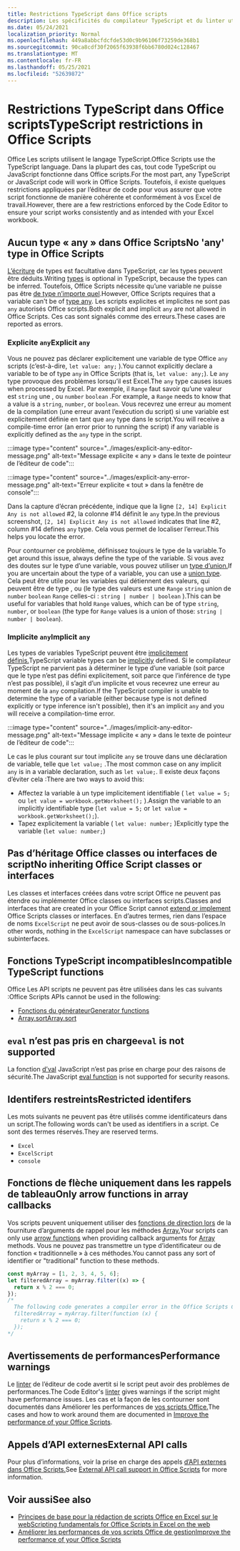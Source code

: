 ```yaml
---
title: Restrictions TypeScript dans Office scripts
description: Les spécificités du compilateur TypeScript et du linter utilisés par l’éditeur de code Office Scripts.
ms.date: 05/24/2021
localization_priority: Normal
ms.openlocfilehash: 449a8abbcfdcfde53d0c9b96106f73259de368b1
ms.sourcegitcommit: 90ca8cdf30f2065f63938f6bb6780d024c128467
ms.translationtype: MT
ms.contentlocale: fr-FR
ms.lasthandoff: 05/25/2021
ms.locfileid: "52639872"
---
```

# <a name="typescript-restrictions-in-office-scripts"></a><span data-ttu-id="f82fd-103">Restrictions TypeScript dans Office scripts</span><span class="sxs-lookup"><span data-stu-id="f82fd-103">TypeScript restrictions in Office Scripts</span></span>

<span data-ttu-id="f82fd-104">Office Les scripts utilisent le langage TypeScript.</span><span class="sxs-lookup"><span data-stu-id="f82fd-104">Office Scripts use the TypeScript language.</span></span> <span data-ttu-id="f82fd-105">Dans la plupart des cas, tout code TypeScript ou JavaScript fonctionne dans Office scripts.</span><span class="sxs-lookup"><span data-stu-id="f82fd-105">For the most part, any TypeScript or JavaScript code will work in Office Scripts.</span></span> <span data-ttu-id="f82fd-106">Toutefois, il existe quelques restrictions appliquées par l’éditeur de code pour vous assurer que votre script fonctionne de manière cohérente et conformément à vos Excel de travail.</span><span class="sxs-lookup"><span data-stu-id="f82fd-106">However, there are a few restrictions enforced by the Code Editor to ensure your script works consistently and as intended with your Excel workbook.</span></span>

## <a name="no-any-type-in-office-scripts"></a><span data-ttu-id="f82fd-107">Aucun type « any » dans Office Scripts</span><span class="sxs-lookup"><span data-stu-id="f82fd-107">No 'any' type in Office Scripts</span></span>

<span data-ttu-id="f82fd-108">[L’écriture](https://www.typescriptlang.org/docs/handbook/typescript-in-5-minutes.html) de types est facultative dans TypeScript, car les types peuvent être déduits.</span><span class="sxs-lookup"><span data-stu-id="f82fd-108">Writing [types](https://www.typescriptlang.org/docs/handbook/typescript-in-5-minutes.html) is optional in TypeScript, because the types can be inferred.</span></span> <span data-ttu-id="f82fd-109">Toutefois, Office Scripts nécessite qu’une variable ne puisse pas être [de type n’importe quel](https://www.typescriptlang.org/docs/handbook/basic-types.html#any).</span><span class="sxs-lookup"><span data-stu-id="f82fd-109">However, Office Scripts requires that a variable can't be of [type any](https://www.typescriptlang.org/docs/handbook/basic-types.html#any).</span></span> <span data-ttu-id="f82fd-110">Les scripts explicites et implicites ne sont pas `any` autorisés Office scripts.</span><span class="sxs-lookup"><span data-stu-id="f82fd-110">Both explicit and implicit `any` are not allowed in Office Scripts.</span></span> <span data-ttu-id="f82fd-111">Ces cas sont signalés comme des erreurs.</span><span class="sxs-lookup"><span data-stu-id="f82fd-111">These cases are reported as errors.</span></span>

### <a name="explicit-any"></a><span data-ttu-id="f82fd-112">Explicite `any`</span><span class="sxs-lookup"><span data-stu-id="f82fd-112">Explicit `any`</span></span>

<span data-ttu-id="f82fd-113">Vous ne pouvez pas déclarer explicitement une variable de type Office `any` scripts (c’est-à-dire, `let value: any;` ).</span><span class="sxs-lookup"><span data-stu-id="f82fd-113">You cannot explicitly declare a variable to be of type `any` in Office Scripts (that is, `let value: any;`).</span></span> <span data-ttu-id="f82fd-114">Le `any` type provoque des problèmes lorsqu’il est Excel.</span><span class="sxs-lookup"><span data-stu-id="f82fd-114">The `any` type causes issues when processed by Excel.</span></span> <span data-ttu-id="f82fd-115">Par exemple, il `Range` faut savoir qu’une valeur est `string` une , ou `number` `boolean` .</span><span class="sxs-lookup"><span data-stu-id="f82fd-115">For example, a `Range` needs to know that a value is a `string`, `number`, or `boolean`.</span></span> <span data-ttu-id="f82fd-116">Vous recevrez une erreur au moment de la compilation (une erreur avant l’exécution du script) si une variable est explicitement définie en tant que `any` type dans le script.</span><span class="sxs-lookup"><span data-stu-id="f82fd-116">You will receive a compile-time error (an error prior to running the script) if any variable is explicitly defined as the `any` type in the script.</span></span>

:::image type="content" source="../images/explicit-any-editor-message.png" alt-text="Message explicite « any » dans le texte de pointeur de l’éditeur de code":::

:::image type="content" source="../images/explicit-any-error-message.png" alt-text="Erreur explicite « tout » dans la fenêtre de console":::

<span data-ttu-id="f82fd-119">Dans la capture d’écran précédente, indique que la ligne `[2, 14] Explicit Any is not allowed` #2, la colonne #14 définit le `any` type.</span><span class="sxs-lookup"><span data-stu-id="f82fd-119">In the previous screenshot, `[2, 14] Explicit Any is not allowed` indicates that line #2, column #14 defines `any` type.</span></span> <span data-ttu-id="f82fd-120">Cela vous permet de localiser l’erreur.</span><span class="sxs-lookup"><span data-stu-id="f82fd-120">This helps you locate the error.</span></span>

<span data-ttu-id="f82fd-121">Pour contourner ce problème, définissez toujours le type de la variable.</span><span class="sxs-lookup"><span data-stu-id="f82fd-121">To get around this issue, always define the type of the variable.</span></span> <span data-ttu-id="f82fd-122">Si vous avez des doutes sur le type d’une variable, vous pouvez utiliser un [type d’union.](https://www.typescriptlang.org/docs/handbook/unions-and-intersections.html)</span><span class="sxs-lookup"><span data-stu-id="f82fd-122">If you are uncertain about the type of a variable, you can use a [union type](https://www.typescriptlang.org/docs/handbook/unions-and-intersections.html).</span></span> <span data-ttu-id="f82fd-123">Cela peut être utile pour les variables qui détiennent des valeurs, qui peuvent être de type , ou (le type des valeurs est une `Range` `string` union de `number` `boolean` `Range` celles-ci : `string | number | boolean` ).</span><span class="sxs-lookup"><span data-stu-id="f82fd-123">This can be useful for variables that hold `Range` values, which can be of type `string`, `number`, or `boolean` (the type for `Range` values is a union of those: `string | number | boolean`).</span></span>

### <a name="implicit-any"></a><span data-ttu-id="f82fd-124">Implicite `any`</span><span class="sxs-lookup"><span data-stu-id="f82fd-124">Implicit `any`</span></span>

<span data-ttu-id="f82fd-125">Les types de variables TypeScript peuvent être [implicitement définis.](https://www.typescriptlang.org/docs/handbook/type-inference.html)</span><span class="sxs-lookup"><span data-stu-id="f82fd-125">TypeScript variable types can be [implicitly](https://www.typescriptlang.org/docs/handbook/type-inference.html) defined.</span></span> <span data-ttu-id="f82fd-126">Si le compilateur TypeScript ne parvient pas à déterminer le type d’une variable (soit parce que le type n’est pas défini explicitement, soit parce que l’inférence de type n’est pas possible), il s’agit d’un implicite et vous recevrez une erreur au moment de la `any` compilation.</span><span class="sxs-lookup"><span data-stu-id="f82fd-126">If the TypeScript compiler is unable to determine the type of a variable (either because type is not defined explicitly or type inference isn't possible), then it's an implicit `any` and you will receive a compilation-time error.</span></span>

:::image type="content" source="../images/implicit-any-editor-message.png" alt-text="Message implicite « any » dans le texte de pointeur de l’éditeur de code":::

<span data-ttu-id="f82fd-128">Le cas le plus courant sur tout implicite `any` se trouve dans une déclaration de variable, telle que `let value;` .</span><span class="sxs-lookup"><span data-stu-id="f82fd-128">The most common case on any implicit `any` is in a variable declaration, such as `let value;`.</span></span> <span data-ttu-id="f82fd-129">Il existe deux façons d’éviter cela :</span><span class="sxs-lookup"><span data-stu-id="f82fd-129">There are two ways to avoid this:</span></span>

* <span data-ttu-id="f82fd-130">Affectez la variable à un type implicitement identifiable ( `let value = 5;` ou `let value = workbook.getWorksheet();` ).</span><span class="sxs-lookup"><span data-stu-id="f82fd-130">Assign the variable to an implicitly identifiable type (`let value = 5;` or `let value = workbook.getWorksheet();`).</span></span>
* <span data-ttu-id="f82fd-131">Tapez explicitement la variable ( `let value: number;` )</span><span class="sxs-lookup"><span data-stu-id="f82fd-131">Explicitly type the variable (`let value: number;`)</span></span>

## <a name="no-inheriting-office-script-classes-or-interfaces"></a><span data-ttu-id="f82fd-132">Pas d’héritage Office classes ou interfaces de script</span><span class="sxs-lookup"><span data-stu-id="f82fd-132">No inheriting Office Script classes or interfaces</span></span>

<span data-ttu-id="f82fd-133">Les classes et interfaces créées dans votre [](https://www.typescriptlang.org/docs/handbook/classes.html#inheritance) script Office ne peuvent pas étendre ou implémenter Office classes ou interfaces scripts.</span><span class="sxs-lookup"><span data-stu-id="f82fd-133">Classes and interfaces that are created in your Office Script cannot [extend or implement](https://www.typescriptlang.org/docs/handbook/classes.html#inheritance) Office Scripts classes or interfaces.</span></span> <span data-ttu-id="f82fd-134">En d’autres termes, rien dans l’espace de noms `ExcelScript` ne peut avoir de sous-classes ou de sous-polices.</span><span class="sxs-lookup"><span data-stu-id="f82fd-134">In other words, nothing in the `ExcelScript` namespace can have subclasses or subinterfaces.</span></span>

## <a name="incompatible-typescript-functions"></a><span data-ttu-id="f82fd-135">Fonctions TypeScript incompatibles</span><span class="sxs-lookup"><span data-stu-id="f82fd-135">Incompatible TypeScript functions</span></span>

<span data-ttu-id="f82fd-136">Office Les API scripts ne peuvent pas être utilisées dans les cas suivants :</span><span class="sxs-lookup"><span data-stu-id="f82fd-136">Office Scripts APIs cannot be used in the following:</span></span>

* [<span data-ttu-id="f82fd-137">Fonctions du générateur</span><span class="sxs-lookup"><span data-stu-id="f82fd-137">Generator functions</span></span>](https://developer.mozilla.org/docs/Web/JavaScript/Guide/Iterators_and_Generators#generator_functions)
* [<span data-ttu-id="f82fd-138">Array.sort</span><span class="sxs-lookup"><span data-stu-id="f82fd-138">Array.sort</span></span>](https://developer.mozilla.org/docs/Web/JavaScript/Reference/Global_Objects/Array/sort)

## <a name="eval-is-not-supported"></a><span data-ttu-id="f82fd-139">`eval` n’est pas pris en charge</span><span class="sxs-lookup"><span data-stu-id="f82fd-139">`eval` is not supported</span></span>

<span data-ttu-id="f82fd-140">La fonction [d’val](https://developer.mozilla.org/docs/Web/JavaScript/Reference/Global_Objects/eval) JavaScript n’est pas prise en charge pour des raisons de sécurité.</span><span class="sxs-lookup"><span data-stu-id="f82fd-140">The JavaScript [eval function](https://developer.mozilla.org/docs/Web/JavaScript/Reference/Global_Objects/eval) is not supported for security reasons.</span></span>

## <a name="restricted-identifers"></a><span data-ttu-id="f82fd-141">Identifers restreints</span><span class="sxs-lookup"><span data-stu-id="f82fd-141">Restricted identifers</span></span>

<span data-ttu-id="f82fd-142">Les mots suivants ne peuvent pas être utilisés comme identificateurs dans un script.</span><span class="sxs-lookup"><span data-stu-id="f82fd-142">The following words can't be used as identifiers in a script.</span></span> <span data-ttu-id="f82fd-143">Ce sont des termes réservés.</span><span class="sxs-lookup"><span data-stu-id="f82fd-143">They are reserved terms.</span></span>

* `Excel`
* `ExcelScript`
* `console`

## <a name="only-arrow-functions-in-array-callbacks"></a><span data-ttu-id="f82fd-144">Fonctions de flèche uniquement dans les rappels de tableau</span><span class="sxs-lookup"><span data-stu-id="f82fd-144">Only arrow functions in array callbacks</span></span>

<span data-ttu-id="f82fd-145">Vos scripts peuvent uniquement utiliser des [fonctions de direction lors](https://developer.mozilla.org/docs/Web/JavaScript/Reference/Functions/Arrow_functions) de la fourniture d’arguments de rappel pour les méthodes [Array.](https://developer.mozilla.org/docs/Web/JavaScript/Reference/Global_Objects/Array)</span><span class="sxs-lookup"><span data-stu-id="f82fd-145">Your scripts can only use [arrow functions](https://developer.mozilla.org/docs/Web/JavaScript/Reference/Functions/Arrow_functions) when providing callback arguments for [Array](https://developer.mozilla.org/docs/Web/JavaScript/Reference/Global_Objects/Array) methods.</span></span> <span data-ttu-id="f82fd-146">Vous ne pouvez pas transmettre un type d’identificateur ou de fonction « traditionnelle » à ces méthodes.</span><span class="sxs-lookup"><span data-stu-id="f82fd-146">You cannot pass any sort of identifier or "traditional" function to these methods.</span></span>

```TypeScript
const myArray = [1, 2, 3, 4, 5, 6];
let filteredArray = myArray.filter((x) => {
  return x % 2 === 0;
});
/*
  The following code generates a compiler error in the Office Scripts Code Editor.
  filteredArray = myArray.filter(function (x) {
    return x % 2 === 0;
  });
*/
```

## <a name="performance-warnings"></a><span data-ttu-id="f82fd-147">Avertissements de performances</span><span class="sxs-lookup"><span data-stu-id="f82fd-147">Performance warnings</span></span>

<span data-ttu-id="f82fd-148">Le [linter](https://wikipedia.org/wiki/Lint_(software)) de l’éditeur de code avertit si le script peut avoir des problèmes de performances.</span><span class="sxs-lookup"><span data-stu-id="f82fd-148">The Code Editor's [linter](https://wikipedia.org/wiki/Lint_(software)) gives warnings if the script might have performance issues.</span></span> <span data-ttu-id="f82fd-149">Les cas et la façon de les contourner sont documentés dans Améliorer les performances de [vos scripts Office.](web-client-performance.md)</span><span class="sxs-lookup"><span data-stu-id="f82fd-149">The cases and how to work around them are documented in [Improve the performance of your Office Scripts](web-client-performance.md).</span></span>

## <a name="external-api-calls"></a><span data-ttu-id="f82fd-150">Appels d’API externes</span><span class="sxs-lookup"><span data-stu-id="f82fd-150">External API calls</span></span>

<span data-ttu-id="f82fd-151">Pour plus d’informations, voir la prise en charge des appels [d’API externes dans Office Scripts.](external-calls.md)</span><span class="sxs-lookup"><span data-stu-id="f82fd-151">See [External API call support in Office Scripts](external-calls.md) for more information.</span></span>

## <a name="see-also"></a><span data-ttu-id="f82fd-152">Voir aussi</span><span class="sxs-lookup"><span data-stu-id="f82fd-152">See also</span></span>

* [<span data-ttu-id="f82fd-153">Principes de base pour la rédaction de scripts Office en Excel sur le web</span><span class="sxs-lookup"><span data-stu-id="f82fd-153">Scripting fundamentals for Office Scripts in Excel on the web</span></span>](scripting-fundamentals.md)
* [<span data-ttu-id="f82fd-154">Améliorer les performances de vos scripts Office de gestion</span><span class="sxs-lookup"><span data-stu-id="f82fd-154">Improve the performance of your Office Scripts</span></span>](web-client-performance.md)
